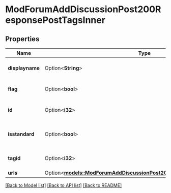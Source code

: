 # ModForumAddDiscussionPost200ResponsePostTagsInner

## Properties

Name | Type | Description | Notes
------------ | ------------- | ------------- | -------------
**displayname** | Option<**String**> | The display name of the tag | [optional][default to null]
**flag** | Option<**bool**> | Wehther this tag is flagged | [optional][default to null]
**id** | Option<**i32**> | The ID of the Tag | [optional][default to null]
**isstandard** | Option<**bool**> | Whether this is a standard tag | [optional][default to null]
**tagid** | Option<**i32**> | The tagid | [optional][default to null]
**urls** | Option<[**models::ModForumAddDiscussionPost200ResponsePostTagsInnerUrls**](mod_forum_add_discussion_post_200_response_post_tags_inner_urls.md)> |  | [optional]

[[Back to Model list]](../README.md#documentation-for-models) [[Back to API list]](../README.md#documentation-for-api-endpoints) [[Back to README]](../README.md)


